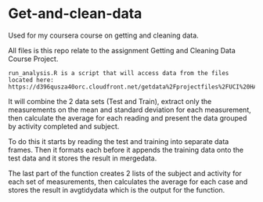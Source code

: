 Get-and-clean-data
==================

Used for my coursera course on getting and cleaning data.

All files is this repo relate to the assignment Getting and Cleaning Data Course Project.

 	run_analysis.R is a script that will access data from the files located here:
 	https://d396qusza40orc.cloudfront.net/getdata%2Fprojectfiles%2FUCI%20HAR%20Dataset.zip 
 	
It will combine the 2 data sets (Test and Train),  extract only the measurements on the mean and standard deviation for each measurement, then calculate the average for each reading and present the data grouped by activity completed and subject.

To do this it starts by reading the test and training into separate data frames. Then it formats each before it appends the training data onto the test data and it stores the result in mergedata.

The last part of the function creates 2 lists of the subject and activity for each set of measurements, then calculates the average for each case and stores the result in avgtidydata which is the output for the function.
